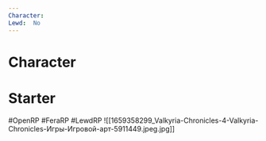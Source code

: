 ```yaml
---
Character: 
Lewd:  No
---
```

# Character


# Starter


#OpenRP #FeraRP #LewdRP
![[1659358299_Valkyria-Chronicles-4-Valkyria-Chronicles-Игры-Игровой-арт-5911449.jpeg.jpg]]